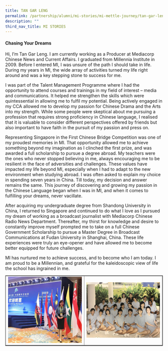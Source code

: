 ```yaml
---
title: TAN GAR LENG
permalink: /partnership/alumni/mi-stories/mi-mettle-journey/tan-gar-leng/
description: ""
third_nav_title: MI STORIES
---
```

<h4><strong>Chasing Your Dreams</strong></h4>
<p>Hi, I&rsquo;m Tan Gar Leng. I am currently working as a Producer at Mediacorp Chinese News and Current Affairs. I graduated from Millennia Institute in 2009. Before I entered MI, I was unsure of the path I should take in life. During my years in MI, the wide array of activities turned my life right around and was a key stepping stone to success for me.</p>
<p>I was part of the Talent Management Programme where I had the opportunity to attend courses and trainings in my field of interest &ndash; media and communications. It helped me strengthen the skills which were quintessential in allowing me to fulfil my potential. Being actively engaged in my CCA allowed me to develop my passion for Chinese Drama and the Arts into my strength. While some people were skeptical about me pursuing a profession that requires strong proficiency in Chinese language, I realised that it is valuable to consider different perspectives offered by friends but also important to have faith in the pursuit of my passion and press on.</p>
<p>Representing Singapore in the First Chinese Bridge Competition was one of my proudest memories in MI. That opportunity allowed me to achieve something beyond my imagination as I clinched the first prize, and was awarded a full scholarship to pursue a degree abroad. My teachers were the ones who never stopped believing in me, always encouraging me to be resilient in the face of adversities and challenges. These values have impacted my life beyond MI, especially when I had to adapt to the new environment when studying abroad. I was often asked to explain my choice in spending seven years in China. Till today, my decision and answer remains the same. This journey of discovering and growing my passion in the Chinese Language began when I was in MI, and when it comes to fulfilling your dreams, never vacillate.</p>
<p>After acquiring my undergraduate degree from Shandong University in China, I returned to Singapore and continued to do what I love as I pursued my dream of working as a broadcast journalist with Mediacorp Chinese Radio News Department. Thereafter, my thirst for knowledge and desire to constantly improve myself prompted me to take on a full Chinese Government Scholarship to pursue a Master Degree in Broadcast Communications at Fudan University in Shanghai, China. These life experiences were truly an eye-opener and have allowed me to become better equipped for future challenges.</p>
<p>MI has nurtured me to achieve success, and to become who I am today. I am proud to be a Millennian, and grateful for the kaleidoscopic view of life the school has ingrained in me.</p>
<table style="border-collapse: collapse; width: 100%;" border="1">
<tbody>
<tr>
<td style="width: 50%;"><img src="/images/tgl1.jpeg"></td>
<td style="width: 50%;"><img src="/images/tgl2.jpg"></td>
</tr>
</tbody>
</table>